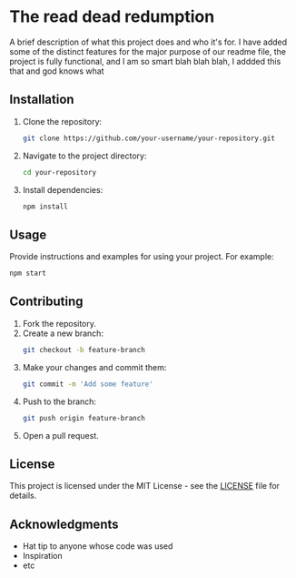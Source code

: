 # The read dead redumption

A brief description of what this project does and who it's for.
I have added some of the distinct features for the major purpose of our readme file, the project is fully functional,
and I am so smart blah blah blah, I addded this that and god knows what

## Installation

1. Clone the repository:
   ```sh
   git clone https://github.com/your-username/your-repository.git
   ```
2. Navigate to the project directory:
   ```sh
   cd your-repository
   ```
3. Install dependencies:
   ```sh
   npm install
   ```

## Usage

Provide instructions and examples for using your project. For example:

```sh
npm start
```

## Contributing

1. Fork the repository.
2. Create a new branch:
   ```sh
   git checkout -b feature-branch
   ```
3. Make your changes and commit them:
   ```sh
   git commit -m 'Add some feature'
   ```
4. Push to the branch:
   ```sh
   git push origin feature-branch
   ```
5. Open a pull request.

## License

This project is licensed under the MIT License - see the [LICENSE](LICENSE) file for details.

## Acknowledgments

- Hat tip to anyone whose code was used
- Inspiration
- etc
